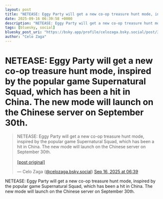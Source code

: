 ```yaml
---
layout: post
title: "NETEASE: Eggy Party will get a new co-op treasure hunt mode, inspired by the popular game Supernatural Squad, which has been a hit in China. The new mode will launch on the Chinese server on September 30th."
date: 2025-09-16 06:39:58 +0000
description: "NETEASE: Eggy Party will get a new co-op treasure hunt mode, inspired by the popular game Supernatural Squad, which has been a hit in China. The new mod..."
tags: [bluesky, social]
bluesky_post_uri: "https://bsky.app/profile/celozaga.bsky.social/post/3lywplr666s2g"
author: "Celo Zaga"
---
```


<h1 class="bluesky-post-title">NETEASE: Eggy Party will get a new co-op treasure hunt mode, inspired by the popular game Supernatural Squad, which has been a hit in China. The new mode will launch on the Chinese server on September 30th.</h1>


<blockquote class="bluesky-embed" data-bluesky-uri="at://did:plc:lmh6rennptq77inaztnovw4b/app.bsky.feed.post/3lywplr666s2g" data-bluesky-embed-color-mode="system">
<p lang="">NETEASE: Eggy Party will get a new co-op treasure hunt mode, inspired by the popular game Supernatural Squad, which has been a hit in China. The new mode will launch on the Chinese server on September 30th.<br><br><a href="https://bsky.app/profile/celozaga.bsky.social/post/3lywplr666s2g">[post original]</a></p>
&mdash; Celo Zaga (<a href="https://bsky.app/profile/did:plc:lmh6rennptq77inaztnovw4b">@celozaga.bsky.social</a>) <a href="https://bsky.app/profile/celozaga.bsky.social/post/3lywplr666s2g">Sep 16, 2025 at 06:39</a>
</blockquote>
<script async src="https://embed.bsky.app/static/embed.js" charset="utf-8"></script>


<p class="bluesky-post-description">NETEASE: Eggy Party will get a new co-op treasure hunt mode, inspired by the popular game Supernatural Squad, which has been a hit in China. The new mode will launch on the Chinese server on September 30th.</p>
